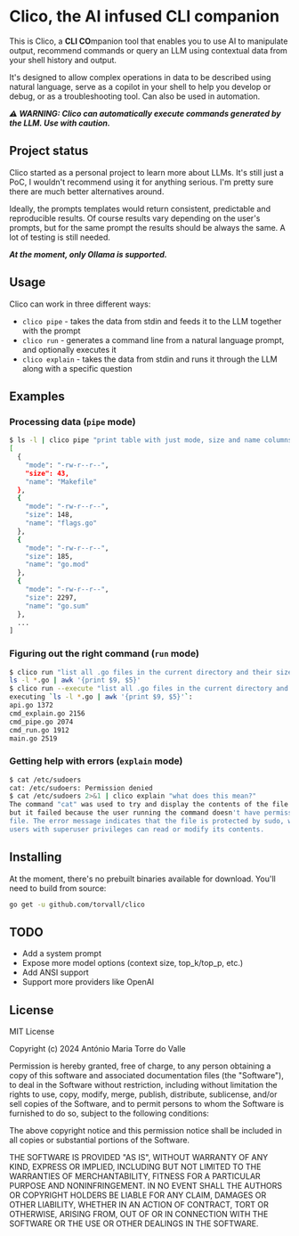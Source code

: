 # Clico, the AI infused CLI companion

This is Clico, a **CLI CO**mpanion tool that enables you to use AI to manipulate output, recommend commands
or query an LLM using contextual data from your shell history and output.

It's designed to allow complex operations in data to be described using natural language, serve as a copilot in
your shell to help you develop or debug, or as a troubleshooting tool. Can also be used in automation.

***⚠️ WARNING: Clico can automatically execute commands generated by the LLM. Use with caution.***

## Project status

Clico started as a personal project to learn more about LLMs. It's still just a PoC, I wouldn't recommend using
it for anything serious. I'm pretty sure there are much better alternatives around.

Ideally, the prompts templates would return consistent, predictable and reproducible results. Of course results
vary depending on the user's prompts, but for the same prompt the results should be always the same. A lot of 
testing is still needed.

***At the moment, only Ollama is supported.***

## Usage

Clico can work in three different ways:

* `clico pipe` - takes the data from stdin and feeds it to the LLM together with the prompt
* `clico run` - generates a command line from a natural language prompt, and optionally executes it
* `clico explain` - takes the data from stdin and runs it through the LLM along with a specific question

## Examples

### Processing data (`pipe` mode)

```sh
$ ls -l | clico pipe "print table with just mode, size and name columns in json format" | jq
[
  {
    "mode": "-rw-r--r--",
    "size": 43,
    "name": "Makefile"
  },
  {
    "mode": "-rw-r--r--",
    "size": 148,
    "name": "flags.go"
  },
  {
    "mode": "-rw-r--r--",
    "size": 185,
    "name": "go.mod"
  },
  {
    "mode": "-rw-r--r--",
    "size": 2297,
    "name": "go.sum"
  },
  ...
]
```

### Figuring out the right command (`run` mode)

```sh
$ clico run "list all .go files in the current directory and their sizes"
ls -l *.go | awk '{print $9, $5}'
$ clico run --execute "list all .go files in the current directory and their sizes"
executing `ls -l *.go | awk '{print $9, $5}'`:
api.go 1372
cmd_explain.go 2156
cmd_pipe.go 2074
cmd_run.go 1912
main.go 2519
```

### Getting help with errors (`explain` mode)

```sh
$ cat /etc/sudoers
cat: /etc/sudoers: Permission denied
$ cat /etc/sudoers 2>&1 | clico explain "what does this mean?"
The command "cat" was used to try and display the contents of the file "/etc/sudoers",
but it failed because the user running the command doesn't have permission to access that
file. The error message indicates that the file is protected by sudo, which means only
users with superuser privileges can read or modify its contents.
```

## Installing

At the moment, there's no prebuilt binaries available for download. You'll need to build from source:

```sh
go get -u github.com/torvall/clico
```

## TODO

* Add a system prompt
* Expose more model options (context size, top_k/top_p, etc.)
* Add ANSI support
* Support more providers like OpenAI

## License

MIT License

Copyright (c) 2024 António Maria Torre do Valle

Permission is hereby granted, free of charge, to any person obtaining a copy
of this software and associated documentation files (the "Software"), to deal
in the Software without restriction, including without limitation the rights
to use, copy, modify, merge, publish, distribute, sublicense, and/or sell
copies of the Software, and to permit persons to whom the Software is
furnished to do so, subject to the following conditions:

The above copyright notice and this permission notice shall be included in all
copies or substantial portions of the Software.

THE SOFTWARE IS PROVIDED "AS IS", WITHOUT WARRANTY OF ANY KIND, EXPRESS OR
IMPLIED, INCLUDING BUT NOT LIMITED TO THE WARRANTIES OF MERCHANTABILITY,
FITNESS FOR A PARTICULAR PURPOSE AND NONINFRINGEMENT. IN NO EVENT SHALL THE
AUTHORS OR COPYRIGHT HOLDERS BE LIABLE FOR ANY CLAIM, DAMAGES OR OTHER
LIABILITY, WHETHER IN AN ACTION OF CONTRACT, TORT OR OTHERWISE, ARISING FROM,
OUT OF OR IN CONNECTION WITH THE SOFTWARE OR THE USE OR OTHER DEALINGS IN THE
SOFTWARE.

